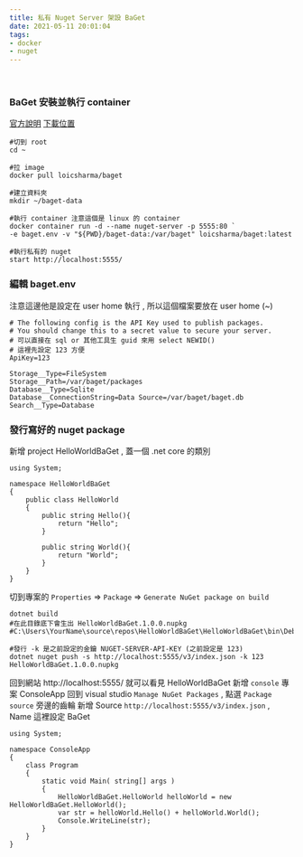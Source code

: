 ```yaml
---
title: 私有 Nuget Server 架設 BaGet
date: 2021-05-11 20:01:04
tags:
- docker
- nuget
---
```

&nbsp;
<!-- more -->

### BaGet 安裝並執行 container
[官方說明](https://loic-sharma.github.io/BaGet/installation/docker/)
[下載位置](https://hub.docker.com/r/loicsharma/baget)
```
#切到 root
cd ~

#拉 image
docker pull loicsharma/baget

#建立資料夾
mkdir ~/baget-data

#執行 container 注意這個是 linux 的 container
docker container run -d --name nuget-server -p 5555:80 `
-e baget.env -v "${PWD}/baget-data:/var/baget" loicsharma/baget:latest

#執行私有的 nuget
start http://localhost:5555/
```

### 編輯 baget.env
注意這邊他是設定在 user home 執行 , 所以這個檔案要放在 user home (~)
```
# The following config is the API Key used to publish packages.
# You should change this to a secret value to secure your server.
# 可以直接在 sql or 其他工具生 guid 來用 select NEWID()
# 這裡先設定 123 方便
ApiKey=123

Storage__Type=FileSystem
Storage__Path=/var/baget/packages
Database__Type=Sqlite
Database__ConnectionString=Data Source=/var/baget/baget.db
Search__Type=Database
```

### 發行寫好的 nuget package
新增 project HelloWorldBaGet , 蓋一個 .net core 的類別
```
using System;

namespace HelloWorldBaGet
{
    public class HelloWorld
    {
        public string Hello(){
            return "Hello";
        }

        public string World(){
            return "World";
        }
    }
}
```

切到專案的 `Properties` => `Package` => `Generate NuGet package on build`
```
dotnet build
#在此目錄底下會生出 HelloWorldBaGet.1.0.0.nupkg
#C:\Users\YourName\source\repos\HelloWorldBaGet\HelloWorldBaGet\bin\Debug

#發行 -k 是之前設定的金鑰 NUGET-SERVER-API-KEY (之前設定是 123)
dotnet nuget push -s http://localhost:5555/v3/index.json -k 123 HelloWorldBaGet.1.0.0.nupkg
```

回到網站 http://localhost:5555/ 就可以看見 HelloWorldBaGet
新增 `console` 專案 ConsoleApp
回到 visual studio `Manage NuGet Packages` , 點選 `Package source` 旁邊的齒輪
新增 Source `http://localhost:5555/v3/index.json` , Name 這裡設定 BaGet
```
using System;

namespace ConsoleApp
{
    class Program
    {
        static void Main( string[] args )
        {
            HelloWorldBaGet.HelloWorld helloWorld = new HelloWorldBaGet.HelloWorld();
            var str = helloWorld.Hello() + helloWorld.World();
            Console.WriteLine(str);
        }
    }
}
```
